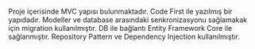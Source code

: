 Proje içerisinde MVC yapısı bulunmaktadır. Code First ile yazılmış bir yapıdadır. Modeller ve database arasındaki senkronizasyonu sağlamakak için migration kullanılmıştır.
DB ile bağlantı Entity Framework Core ile sağlanmıştır. Repository Pattern ve Dependency Injection kullanılmıştır.
